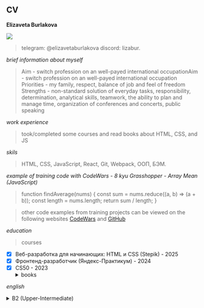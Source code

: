 ## CV

**Elizaveta Burlakova**

[![](https://i.pinimg.com/280x280_RS/76/ea/ea/76eaea9af597d2d4bc954e18d7e73c09.jpg)](http://https://i.pinimg.com/280x280_RS/76/ea/ea/76eaea9af597d2d4bc954e18d7e73c09.jpg)
> telegram: @elizavetaburlakova
> discord: lizabur.

*brief information about myself*
>Aim - switch profession on an well-payed international occupationAim - switch profession on an well-payed international occupation
Priorities - my family, respect, balance of job and feel of freedom
Strengths - non-standard solution of everyday tasks, responsibility, determination, analytical skills, teamwork, the ability to plan and manage time, organization of conferences and concerts, public speaking

*work experience*
>took/completed some courses and  read books about HTML, CSS, and JS

*skils*
 >HTML, CSS, JavaScript, React, Git, Webpack, ООП, БЭМ.

*example of training code with CodeWars  - 8 kyu
Grasshopper - Array Mean (JavaScript)*
> function findAverage(nums) {
  const sum = nums.reduce((a, b) => (a + b));
  const length = nums.length;
  return sum / length;
}

> other code examples from training projects can be viewed on the following websites [CodeWars](https://www.codewars.com/users/burlake/completed_solutions) and [GitHub](https://github.com/burlake)
 
*education*
> courses
- [x] Веб-разработка для начинающих: HTML и CSS (Stepik) - 2025
- [x] Фронтенд-разработчик (Яндекс-Практикум) - 2024
- [x] CS50 - 2023
   <details>
    <summary>books</summary>
	<a href="https://www.labirint.ru/books/808150/?ysclid=md1v2x7h76229970799">Сидельников Грег. Наглядный CSS/ Пер. с английского С. Черников. - Санкт-Петербург: Питер, 2022. - 224 с.</a>
	<br> <a href="https://sredaonline.ru/wp-content/uploads/2020/08/js-for-kids.pdf">JavaScript для детей. Самоучитель по программированию / Ник Морган; пер. с англ. Станислава Ломакина. — М.: МИФ, 2016. — 288 с.</a>
	<br> <a href="https://www.labirint.ru/books/685649/?ysclid=md1vatplyq631737155">Титтел Эд, Минник Крис. HTML5 и CSS3 для чайников. - М.: Диалектика, 2020. - 400 с.</a>
   </details>

*english*
<details>
    <summary>B2 (Upper-Intermediate) </summary>
	<i> watch videos and read books, speak on general and abstract topics, read professional literature, correspond in English, study English 3 times a week individually and in groups, and plan to take the IELTS in the spring of 2026</i>
   </details>
